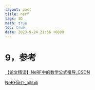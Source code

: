 ```yaml
---
layout: post
title: nerf
tags: 3D
math: true
toc: true
date: 2023-9-24 21:56 +0800
---
```


# 9，参考

[【论文精读】NeRF中的数学公式推导_CSDN](https://blog.csdn.net/YuhsiHu/article/details/124318473)

[NeRF简介_bilibili](https://www.bilibili.com/video/BV1Qd4y1r7ZX)